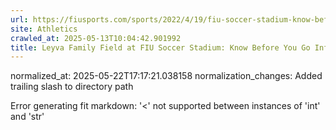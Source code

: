```yaml
---
url: https://fiusports.com/sports/2022/4/19/fiu-soccer-stadium-know-before-you-go-info/
site: Athletics
crawled_at: 2025-05-13T10:04:42.901992
title: Leyva Family Field at FIU Soccer Stadium: Know Before You Go Info - FIU Athletics
---
```

normalized_at: 2025-05-22T17:17:21.038158
normalization_changes: Added trailing slash to directory path

Error generating fit markdown: '<' not supported between instances of 'int' and 'str'